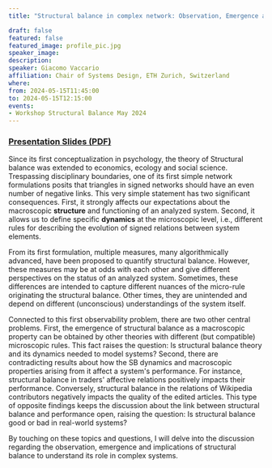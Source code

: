 ```yaml
---
title: "Structural balance in complex network: Observation, Emergence and Implications"

draft: false
featured: false
featured_image: profile_pic.jpg
speaker_image:
description:
speaker: Giacomo Vaccario
affiliation: Chair of Systems Design, ETH Zurich, Switzerland 
where:
from: 2024-05-15T11:45:00
to: 2024-05-15T12:15:00
events:
- Workshop Structural Balance May 2024 
---
```


### [Presentation Slides (PDF)](Presentation-Vaccario.pdf)

Since its first conceptualization in psychology, the theory of Structural balance was extended to economics, ecology and social science.
Trespassing disciplinary boundaries, one of its first simple network formulations posits that triangles in signed networks should have an even number of negative links.
This very simple statement has two significant consequences.
First, it strongly affects our expectations about the macroscopic **structure** and functioning of an analyzed system.
Second, it allows us to define specific **dynamics** at the microscopic level, i.e., different rules for describing the evolution of signed relations between system elements.
 
 From its first formulation, multiple measures, many algorithmically advanced, have been proposed to quantify structural balance.
However, these measures may be at odds with each other and give different perspectives on the status of an analyzed system.
Sometimes, these differences are intended to capture different nuances of the micro-rule originating the structural balance.
Other times, they are unintended and depend on different (unconscious) understandings of the system itself.
 
Connected to this first observability problem, there are two other central problems.
First, the emergence of structural balance as a macroscopic property can be obtained by other theories with different (but compatible) microscopic rules.
This fact raises the question: Is structural balance theory and its dynamics needed to model systems?
Second, there are contradicting results about how the SB dynamics and macroscopic properties arising from it affect a system's performance.
For instance, structural balance in traders' affective relations
positively impacts their performance. Conversely, structural balance in the relations of Wikipedia contributors negatively impacts the quality of the edited articles. This type of opposite findings keeps the discussion about the link between structural balance and performance open, raising the question: Is structural balance good or bad in real-world systems?
 
By touching on these topics and questions, I will delve into the discussion regarding the observation, emergence and implications of structural balance to understand its role in complex systems.


